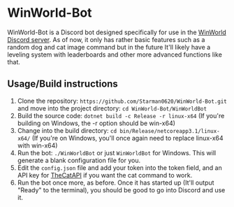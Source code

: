 # WinWorld-Bot
WinWorld-Bot is a Discord bot designed specifically for use in the [WinWorld Discord server](https://discord.gg/HepVSYH). As of now, it only has rather basic features such as a random dog and cat image command but in the future It'll likely have a leveling system with leaderboards and other more advanced functions like that.

## Usage/Build instructions
1. Clone the repository: ``https://github.com/Starman0620/WinWorld-Bot.git`` and move into the project directory: ``cd WinWorld-Bot/WinWorldBot``
2. Build the source code: ``dotnet build -c Release -r linux-x64`` (If you're building on Windows, the -r option should be win-x64) 
3. Change into the build directory: ``cd bin/Release/netcoreapp3.1/linux-x64/`` (If you're on Windows, you'll once again need to replace linux-x64 with win-x64)
4. Run the bot: ``./WinWorldBot`` or just ``WinWorldBot`` for Windows. This will generate a blank configuration file for you.
5. Edit the ``config.json``  file and add your token into the token field, and an API key for [TheCatAPI](https://thecatapi.com/) if you want the cat command to work.
6. Run the bot once more, as before. Once it has started up (It'll output "Ready" to the terminal), you should be good to go into Discord and use it.
